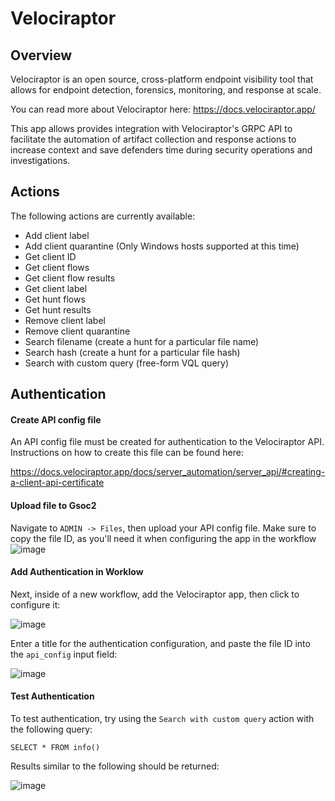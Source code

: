 # Velociraptor
## Overview
Velociraptor is an open source, cross-platform endpoint visibility tool that allows for endpoint detection, forensics, monitoring, and response at scale.

You can read more about Velociraptor here: https://docs.velociraptor.app/

This app allows provides integration with Velociraptor's GRPC API to facilitate the automation of artifact collection and response actions to increase context and save defenders time during security operations and investigations.

## Actions
The following actions are currently available:

- Add client label
- Add client quarantine (Only Windows hosts supported at this time)
- Get client ID
- Get client flows
- Get client flow results
- Get client label
- Get hunt flows
- Get hunt results
- Remove client label
- Remove client quarantine
- Search filename (create a hunt for a particular file name)
- Search hash (create a hunt for a particular file hash)
- Search with custom query (free-form VQL query)

## Authentication

#### Create API config file
An API config file must be created for authentication to the Velociraptor API. Instructions on how to create this file can be found here:

https://docs.velociraptor.app/docs/server_automation/server_api/#creating-a-client-api-certificate

#### Upload file to Gsoc2
Navigate to `ADMIN -> Files`, then upload your API config file. Make sure to copy the file ID, as you'll need it when configuring the app in the workflow
![image](https://user-images.githubusercontent.com/16829864/165663167-35c965fd-829b-497d-9265-12da98736a64.png)

#### Add Authentication in Worklow
Next, inside of a new workflow, add the Velociraptor app, then click to configure it:

![image](https://user-images.githubusercontent.com/16829864/165663321-c9760a57-1d6c-4ccc-a4f9-9c3d0ce5d289.png)


Enter a title for the authentication configuration, and paste the file ID into the `api_config` input field:

![image](https://user-images.githubusercontent.com/16829864/165663556-bd48696c-e613-4079-8feb-383012f2fa1b.png)

#### Test Authentication
To test authentication, try using the `Search with custom query` action with the following query:

`SELECT * FROM info()`

Results similar to the following should be returned:

![image](https://user-images.githubusercontent.com/16829864/165664085-ac40f855-c32b-4b18-ad90-cb1a3651ca35.png)
